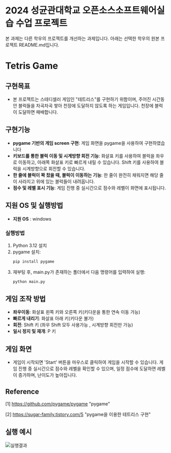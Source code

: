# 2024 성균관대학교 오픈소스소프트웨어실습 수업 프로젝트
본 과제는 다른 학우의 프로젝트를 개선하는 과제입니다.
아래는 선택한 학우의 원본 프로젝트 README.md입니다.


# Tetris Game



## 구현목표
- 본 프로젝트는 스테디셀러 게임인 "테트리스"를 구현하기 위함이며, 주어진 시간동안 블럭들을 차곡차곡 쌓아 천장에 도달하지 않도록 하는 게임입니다. 천장에 블럭이 도달하면 패배합니다.



## 구현기능
- **pygame 기반의 게임 screen 구현**: 게임 화면을 pygame을 사용하여 구현하였습니다
- **키보드를 통한 블럭 이동 및 시계방향 회전 기능**: 화살표 키를 사용하여 블럭을 좌우로 이동하고, 아래쪽 화살표 키로 빠르게 내릴 수 있습니다. Shift 키를 사용하여 블럭을 시계방향으로 회전할 수 있습니다. 
- **한 줄에 블럭이 꽉 찼을 때, 블럭이 이동하는 기능**: 한 줄이 완전히 채워지면 해당 줄이 사라지고 위에 있는 블럭들이 내려옵니다.
- **점수 및 레벨 표시 기능**: 게임 진행 중 실시간으로 점수와 레벨이 화면에 표시됩니다.


## 지원 OS 및 실행방법



- **지원 OS** : windows


### 실행방법 


1. Python 3.12 설치
2. pygame 설치:
    ```sh
    pip install pygame
    ```
3. 재부팅 후, main.py가 존재하는 폴더에서 다음 명령어를 입력하여 실행:
    ```sh
    python main.py
    ```



## 게임 조작 방법


- **좌우이동**: 화살표 왼쪽 키와 오른쪽 키(키다운을 통한 연속 이동 가능)
- **빠르게 내리기**: 화살표 아래 키(키다운 불가)
- **회전**: Shift 키 (좌우 Shift 모두 사용가능 , 시계방향 회전만 가능)
- **일시 정지 및 재개**: P 키



## 게임 화면

- 게임이 시작되면 'Start' 버튼을 마우스로 클릭하여 게임을 시작할 수 있습니다. 게임 진행 중 실시간으로 점수와 레벨을 확인할 수 있으며, 일정 점수에 도달하면 레벨이 증가하며, 난이도가 높아집니다.




## Reference 
[1] https://github.com/pygame/pygame "pygame"

[2] https://sugar-family.tistory.com/5 "pygame을 이용한 테트리스 구현"



## 실행 예시

![실행결과](https://github.com/HyeonminLee99/OSS_phase1_game/assets/133738567/b1cc0232-52a9-4e49-af2c-eb160ea80685)

